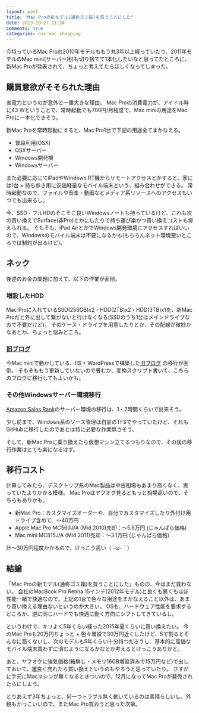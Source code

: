 ```yaml
---
layout: post
title: "Mac Proの新モデル(通称ゴミ箱)を買うことにした"
date: 2013-10-27 11:24
comments: true
categories: osx mac shopping
---
```


今持っているMac Proの2010年モデルももう丸3年以上経っていたり、2011年モデルのMac mini(サーバー用)も切り捨てて1本化したいなと思ってたところに、新Mac Proが発表されて、ちょっと考えてたらほしくなってしまった。


## 購買意欲がそそられた理由

省電力というのが意外と一番大きな理由。
Mac Proの消費電力が、アイドル時に43 Wということで、常時起動でも700円/月程度で、Mac miniの用途をMac Proに一本化できそう。

新Mac Proを常時起動にすると、Mac Pro1台で下記の用途全てまかなえる。

- 普段利用(OSX)
- OSXサーバー
- Windows開発機
- Windowsサーバー

また必要に応じてiPadやWindows RT機からリモートアクセスとかすると、家には1台 + 持ち歩き用に安価軽量なモバイル端末という、組み合わせができる。
常時起動なので、ファイルや音楽・動画などメディア系リソースへのアクセスもいつでも出来るし。

今、SSD・フルHDのそこそこ良いWindowsノートも持っているけど、これも次の買い換えでSurface(非Pro)とかにしたりで持ち運び楽かつ買い換えコストも抑えられる。
そもそも、iPad AirとかでWindows開発環境にアクセスすればいいので、Windowsのモバイル端末は不要になるかも(もちろんネット環境悪いところでは制約が出るけど)。

<!-- more -->

## ネック

後述のお金の問題に加えて、以下の作業が面倒。

### 増設したHDD

Mac Proに入れているSSD(256GB)x2・HDD(2TB)x2・HDD(3TB)x1を、新Mac Proだと外に出して繋がないと行けなくなる(SSDのうち1台はメインドライブなので不要だけど)。
そのケース・ドライブを用意したりとか、その配線が微妙かなあとか、ちょっと悩みどころ。

### [旧ブログ](http://mono-comp.com/)

今Mac miniで動かしている、IIS + WordPressで構築した[旧ブログ](http://mono-comp.com/) の移行が面倒。
そもそももう更新していないので畳むか、変換スクリプト書いて、こちらのブログに移行してもよいかも。

### その他Windowsサーバー環境移行

[Amazon Sales Rank](http://apps.microsoft.com/windows/ja-jp/app/amazon-sales-rank/17848073-edbd-462d-abb8-2f77d2a2aadf)のサーバー環境の移行は、1・2時間くらいで出来そう。

少し前まで、Windows系のソース管理は自前のTFSでやっていたけど、それもGitHubに移行したのであとは特に必要な作業無さそう。

そして、新Mac Proに乗り換えたら仮想マシン立てるつもりなので、その後の移行作業はとても楽になるはず。

## 移行コスト

計算してみたら、デスクトップ系のMac製品は中古相場もあまり高くなく、思っていたよりかかる模様。
Mac Proはヤフオク見るともっと相場高いので、そちらもありかも。

- 新Mac Pro：カスタマイズオーダーや、自分でカスタマイズしたり外付け用ドライブ含めて、〜40万円
- Apple Mac Pro MC560J/A (Mid 2010)売却：〜5.8万円 (じゃんぱら価格)
- Mac mini MC815J/A (Mid 2011)売却：〜3.1万円 (じゃんぱら価格)

計〜30万円程度かかるので、けっこう高い（´-ω-｀）


## 結論

「Mac Proの新モデル(通称ゴミ箱)を買うことにした」ものの、今はまだ買わない。
会社のMacBook Pro Retina 15インチ(2012年モデル)と良くも悪くもほぼ性能一緒で快適なので、上記の1台で色々な用途をまかなえること以外は、あまり買い換える理由ないというのが大きい。
OSも、ハードウェア性能を要求するどころか、逆に同じハードでも快適に動く方向にシフトしてきているし。

というわけで、キリよく5年くらい経った2015年夏くらいに買い換えたい。
今のMac Proも20万円ちょっと + 色々増設で30万円近くしたけど、5で割るとそんなに高くないし、次のモデルも5年くらい十分持つだろうし、基本的に高価なモバイル端末買わずに済むようになるかなとか考えるとけっこうありかと。

あと、ヤフオクに強気価格(箱無し・メモリ16GB増設済みで15万円など)で出しておいて、運良く売れたら買い換えというのもやろうと思っていたり。
さすがに手元にMacマシンが無くなるときついので、12月になってMac Proが発売されたらにしよう。    

とりあえず3年ちょっと、何一つトラブル無く動いているのは素晴らしいし、外観もかっこいいので、またMac Pro買おうと思った次第。